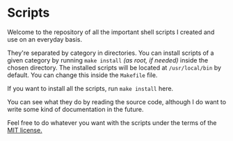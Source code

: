 # Scripts

Welcome to the repository of all the important shell scripts I created and use on an everyday basis.

They're separated by category in directories. You can install scripts of a given category by running `make install` *(as root, if needed)* inside the chosen directory. The installed scripts will be located at `/usr/local/bin` by default. You can change this inside the `Makefile` file.

If you want to install all the scripts, run `make install` here.

You can see what they do by reading the source code, although I do want to write some kind of documentation in the future.

Feel free to do whatever you want with the scripts under the terms of the [MIT license.](LICENSE)
